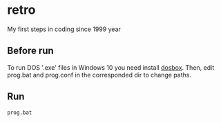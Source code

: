 # retro
My first steps in coding since 1999 year

## Before run

To run DOS '.exe' files in Windows 10 you need install [dosbox](https://www.dosbox.com/).
Then, edit prog.bat and prog.conf in the corresponded dir to change paths.

## Run

```
prog.bat
```
